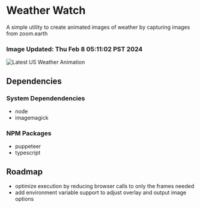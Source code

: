 # Weather Watch

A simple utility to create animated images of weather by capturing images from zoom.earth

### Image Updated: Thu Feb  8 05:11:02 PST 2024

![Latest US Weather Animation](animations/2024-02-08.webp)

## Dependencies
### System Dependendencies
* node
* imagemagick
### NPM Packages
* puppeteer
* typescript

## Roadmap
* optimize execution by reducing browser calls to only the frames needed
* add environment variable support to adjust overlay and output image options
